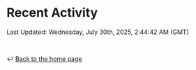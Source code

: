 # Recent Activity

<!--RECENT_ACTIVITY:start-->
<!--RECENT_ACTIVITY:end-->

<!--RECENT_ACTIVITY:last_update-->
Last Updated: Wednesday, July 30th, 2025, 2:44:42 AM (GMT)
<!--RECENT_ACTIVITY:last_update_end-->

<br>

↩️ [Back to the home page](/README.md)
